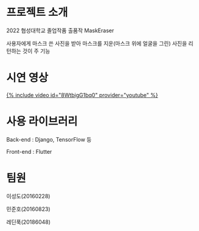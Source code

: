 # 프로젝트 소개
 
2022 협성대학교 졸업작품 출품작
MaskEraser

사용자에게 마스크 쓴 사진을 받아 마스크를 지운(마스크 위에 얼굴을 그린) 사진을 리턴하는 것이 주 기능

# 시연 영상

[{% include video id="8WtbigG1bq0" provider="youtube" %}](https://youtu.be/8WtbigG1bq0)

# 사용 라이브러리
Back-end : Django, TensorFlow 등

Front-end : Flutter

# 팀원
이성도(20160228)

민준호(20160823)

레딘푹(20186048)
